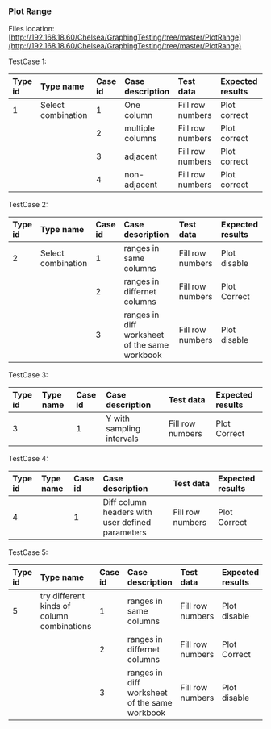 ### Plot Range

Files location:[http://192.168.18.60/Chelsea/GraphingTesting/tree/master/PlotRange](http://192.168.18.60/Chelsea/GraphingTesting/tree/master/PlotRange)

TestCase 1:

| Type id | Type name | Case id | Case description | Test data | Expected results |
| :--- | :--- | :--- | :--- | :--- | :--- |
| 1 | Select combination | 1 | One column | Fill row numbers | Plot correct |
|  |  | 2 | multiple columns | Fill row numbers | Plot correct |
|  |  | 3 | adjacent | Fill row numbers | Plot correct |
|  |  | 4 | non-adjacent | Fill row numbers | Plot correct |

TestCase 2:

| Type id | Type name | Case id | Case description | Test data | Expected results |
| :--- | :--- | :--- | :--- | :--- | :--- |
| 2 | Select combination | 1 | ranges in same columns | Fill row numbers | Plot disable |
|  |  | 2 | ranges in differnet columns | Fill row numbers | Plot Correct |
|  |  | 3 | ranges in diff worksheet of the same workbook | Fill row numbers | Plot disable |

TestCase 3:

| Type id | Type name | Case id | Case description | Test data | Expected results |
| :--- | :--- | :--- | :--- | :--- | :--- |
| 3 |  | 1 | Y with sampling intervals | Fill row numbers | Plot Correct |

TestCase 4:

| Type id | Type name | Case id | Case description | Test data | Expected results |
| :--- | :--- | :--- | :--- | :--- | :--- |
| 4 |  | 1 | Diff column headers with user defined parameters | Fill row numbers | Plot Correct |

TestCase 5:

| Type id | Type name | Case id | Case description | Test data | Expected results |
| :--- | :--- | :--- | :--- | :--- | :--- |
| 5 | try different kinds of column combinations | 1 | ranges in same columns | Fill row numbers | Plot disable |
|  |  | 2 | ranges in differnet columns | Fill row numbers | Plot Correct |
|  |  | 3 | ranges in diff worksheet of the same workbook | Fill row numbers | Plot disable |



























